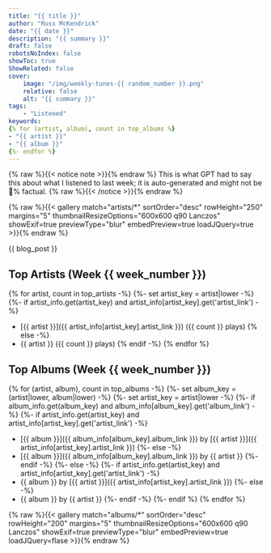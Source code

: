 ```yaml
---
title: "{{ title }}"
author: "Russ McKendrick"
date: "{{ date }}"
description: "{{ summary }}"
draft: false
robotsNoIndex: false
showToc: true
ShowRelated: false
cover:
    image: "/img/weekly-tunes-{{ random_number }}.png"
    relative: false
    alt: "{{ summary }}"
tags:
    - "Listened"
keywords:
{% for (artist, album), count in top_albums %}
- "{{ artist }}"
- "{{ album }}"
{%- endfor %}
---
```


{% raw %}{{< notice note >}}{% endraw %}
This is what GPT had to say this about what I listened to last week; it is auto-generated and might not be 💯% factual.
{% raw %}{{< /notice >}}{% endraw %}

{% raw %}{{< gallery match="artists/*" sortOrder="desc" rowHeight="250" margins="5" thumbnailResizeOptions="600x600 q90 Lanczos" showExif=true previewType="blur" embedPreview=true loadJQuery=true >}}{% endraw %}

{{ blog_post }}

## Top Artists (Week {{ week_number }})

{% for artist, count in top_artists -%}
{%- set artist_key = artist|lower -%}
{%- if artist_info.get(artist_key) and artist_info[artist_key].get('artist_link') -%}
- [{{ artist }}]({{ artist_info[artist_key].artist_link }}) ({{ count }} plays)
{% else -%}
- {{ artist }} ({{ count }} plays)
{% endif -%}
{% endfor %}

## Top Albums (Week {{ week_number }})

{% for (artist, album), count in top_albums -%}
{%- set album_key = (artist|lower, album|lower) -%}
{%- set artist_key = artist|lower -%}
{%- if album_info.get(album_key) and album_info[album_key].get('album_link') -%}
{%- if artist_info.get(artist_key) and artist_info[artist_key].get('artist_link') -%}
- [{{ album }}]({{ album_info[album_key].album_link }}) by [{{ artist }}]({{ artist_info[artist_key].artist_link }})
{%- else -%}
- [{{ album }}]({{ album_info[album_key].album_link }}) by {{ artist }}
{%- endif -%}
{%- else -%}
{%- if artist_info.get(artist_key) and artist_info[artist_key].get('artist_link') -%}
- {{ album }} by [{{ artist }}]({{ artist_info[artist_key].artist_link }})
{%- else -%}
- {{ album }} by {{ artist }}
{%- endif -%}
{%- endif %}
{% endfor %}

{% raw %}{{< gallery match="albums/*" sortOrder="desc" rowHeight="200" margins="5" thumbnailResizeOptions="600x600 q90 Lanczos" showExif=true previewType="blur" embedPreview=true loadJQuery=flase >}}{% endraw %}